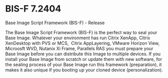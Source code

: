 # BIS-F 7.2404


Base Image Script Framework (BIS-F) - Release


The Base Image Script Framework (BIS-F) is the perfect way to seal your Base Image. Whatever your environment has run Citrix XenApp, Citrix XenDesktop with PVS or MCS,  Citrix AppLayering, VMware Horizon View, Microosft WVD, Nutanix Xi Frame, Parallels RAS you must prepare your Base Image before you can distribute this Image to multiple devices. If you install your Base Image from scratch or update them with new software, for the sealing process of your Base Image run this framework (preparation), it makes it also unique if you booting up your cloned device (personalization).

